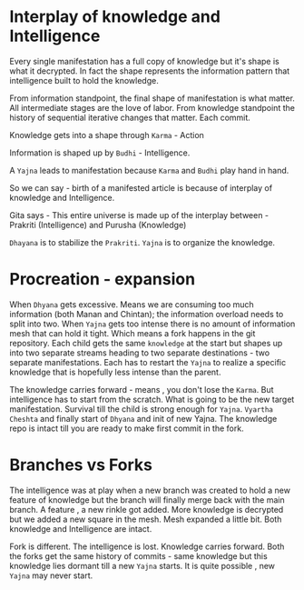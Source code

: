 # Interplay of knowledge and Intelligence

Every single manifestation has a full copy of knowledge but it's shape is what it decrypted. In fact the shape represents the information pattern that intelligence built to hold the knowledge. 

From information standpoint, the final shape of manifestation is what matter. All intermediate stages are the love of labor. From knowledge standpoint the history of sequential iterative changes that matter. Each commit. 

Knowledge gets into a shape through `Karma` - Action 

Information is shaped up by `Budhi` - Intelligence. 

A `Yajna` leads to manifestation because `Karma` and `Budhi` play hand in hand. 

So we can say - birth of a manifested article is because of interplay of knowledge and Intelligence. 

Gita says - This entire universe is made up of the interplay between - Prakriti (Intelligence) and Purusha (Knowledge)

`Dhayana` is to stabilize the `Prakriti`. `Yajna` is to organize the knowledge. 

# Procreation - expansion 

When `Dhyana` gets excessive. Means we are consuming too much information (both Manan and Chintan); the information overload needs to split into two. When `Yajna` gets too intense there is no amount of information mesh that can hold it tight. Which means a fork happens in the git repository. Each child gets the same `knowledge` at the start but shapes up into two separate streams heading to two separate destinations - two separate manifestations. Each has to restart the `Yajna` to realize a specific knowledge that is hopefully less intense than the parent. 

The knowledge carries forward - means , you don't lose the `Karma`. But intelligence has to start from the scratch. What is going to be the new target manifestation. Survival till the child is strong enough for `Yajna`. `Vyartha Cheshta` and finally start of `Dhyana` and init of new Yajna. The knowledge repo is intact till you are ready to make first commit in the fork.

# Branches vs Forks

The intelligence was at play when a new branch was created to hold a new feature of knowledge but the branch will finally merge back with the main branch. A feature , a new rinkle got added. More knowledge is decrypted but we added a new square in the mesh. Mesh expanded a little bit. Both knowledge and Intelligence are intact. 

Fork is different. The intelligence is lost. Knowledge carries forward. Both the forks get the same history of commits - same knowledge but this knowledge lies dormant till a new `Yajna` starts. It is quite possible , new `Yajna` may never start. 
